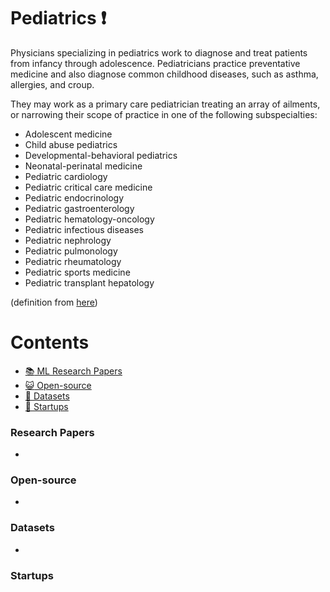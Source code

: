 # Pediatrics :heavy_exclamation_mark:
Physicians specializing in pediatrics work to diagnose and treat patients from infancy through adolescence. Pediatricians practice preventative medicine and also diagnose common childhood diseases, such as asthma, allergies, and croup.

They may work as a primary care pediatrician treating an array of ailments, or narrowing their scope of practice in one of the following subspecialties:

* Adolescent medicine
* Child abuse pediatrics
* Developmental-behavioral pediatrics
* Neonatal-perinatal medicine
* Pediatric cardiology
* Pediatric critical care medicine
* Pediatric endocrinology
* Pediatric gastroenterology
* Pediatric hematology-oncology
* Pediatric infectious diseases
* Pediatric nephrology
* Pediatric pulmonology
* Pediatric rheumatology
* Pediatric sports medicine
* Pediatric transplant hepatology

(definition from [here](https://www.sgu.edu/blog/medical/ultimate-list-of-medical-specialties/))

# Contents 
- [:books: ML Research Papers](#research-papers)
- [:smiley_cat: Open-source](#open-source)
- [:notebook: Datasets](#datasets)
- [:eyes: Startups](#startups)

### Research Papers
- 
### Open-source
- 
### Datasets
- 
### Startups
